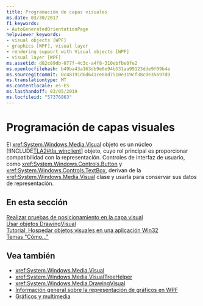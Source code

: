 ```yaml
---
title: Programación de capas visuales
ms.date: 03/30/2017
f1_keywords:
- AutoGeneratedOrientationPage
helpviewer_keywords:
- visual objects [WPF]
- graphics [WPF], visual layer
- rendering support with Visual objects [WPF]
- visual layer [WPF]
ms.assetid: d82c89db-077f-4c3c-a4f8-310ebfbe0fe2
ms.openlocfilehash: b49ba43a163db9e6e94b531aa99123dde9f09b4e
ms.sourcegitcommit: 0c48191d6d641ce88d7510e319cf38c0e35697d0
ms.translationtype: MT
ms.contentlocale: es-ES
ms.lasthandoff: 03/05/2019
ms.locfileid: "57376863"
---
```

# <a name="visual-layer-programming"></a>Programación de capas visuales
El <xref:System.Windows.Media.Visual> objeto es un núcleo [!INCLUDE[TLA2#tla_winclient](../../../../includes/tla2sharptla-winclient-md.md)] objeto, cuyo rol principal es proporcionar compatibilidad con la representación. Controles de interfaz de usuario, como <xref:System.Windows.Controls.Button> y <xref:System.Windows.Controls.TextBox>, derivan de la <xref:System.Windows.Media.Visual> clase y usarla para conservar sus datos de representación.  
  
## <a name="in-this-section"></a>En esta sección  
 [Realizar pruebas de posicionamiento en la capa visual](hit-testing-in-the-visual-layer.md)  
 [Usar objetos DrawingVisual](using-drawingvisual-objects.md)  
 [Tutorial: Hospedar objetos visuales en una aplicación Win32](tutorial-hosting-visual-objects-in-a-win32-application.md)  
 [Temas "Cómo..."](visual-layer-programming-how-to-topics.md)  
  
## <a name="see-also"></a>Vea también
- <xref:System.Windows.Media.Visual>
- <xref:System.Windows.Media.VisualTreeHelper>
- <xref:System.Windows.Media.DrawingVisual>
- [Información general sobre la representación de gráficos en WPF](wpf-graphics-rendering-overview.md)
- [Gráficos y multimedia](index.md)
